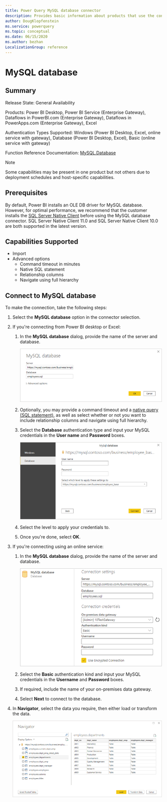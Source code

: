 ```yaml
---
title: Power Query MySQL database connector
description: Provides basic information about products that use the connector, supported authentication types, prerequisites, and connection instructions.
author: DougKlopfenstein
ms.service: powerquery
ms.topic: conceptual
ms.date: 06/15/2020
ms.author: bezhan
LocalizationGroup: reference
---
```


# MySQL database
 
## Summary
 
Release State: General Availability

Products: Power BI Desktop, Power BI Service (Enterprise Gateway), Dataflows in PowerBI.com (Enterprise Gateway), Dataflows in PowerApps.com (Enterprise Gateway), Excel

Authentication Types Supported: Windows (Power BI Desktop, Excel, online service with gateway), Database (Power BI Desktop, Excel), Basic (online service with gateway)

Function Reference Documentation: [MySQL.Database](https://docs.microsoft.com/powerquery-m/mysql-database)

>[!Note]
> Some capabilities may be present in one product but not others due to deployment schedules and host-specific capabilities.
 
## Prerequisites

By default, Power BI installs an OLE DB driver for MySQL database. However, for optimal performance, we recommend that the customer installs the [SQL Server Native Client](https://docs.microsoft.com/sql/relational-databases/native-client/applications/installing-sql-server-native-client?view=sql-server-ver15) before using the MySQL database connector. SQL Server Native Client 11.0 and SQL Server Native Client 10.0 are both supported in the latest version.

 
## Capabilities Supported
* Import
* Advanced options
    * Command timeout in minutes
    * Native SQL statement
    * Relationship columns
    * Navigate using full hierarchy
    
## Connect to MySQL database

To make the connection, take the following steps:
 
1. Select the **MySQL database** option in the connector selection.
 
2. If you're connecting from Power BI desktop or Excel:

   1. In the **MySQL database** dialog, provide the name of the server and database. 

      ![Enter MySQL database connection](./media/mysql-database/signin.png)

   2. Optionally, you may provide a command timeout and a [native query (SQL statement)](../native-database-query.md), as well as select whether or not you want to include relationship columns and navigate using full hierarchy.

   3. Select the **Database** authentication type and input your MySQL credentials in the **User name** and **Password** boxes.

      ![MySQL database authentication](./media/mysql-database/enter-credentials.png)

   4. Select the level to apply your credentials to.

   5. Once you're done, select **OK**.

3. If you're connecting using an online service:

   1. In the **MySQL database** dialog, provide the name of the server and database.  

      ![On premises MySQL database connection](./media/mysql-database/service-signin.png)

   2. Select the **Basic** authentication kind and input your MySQL credentials in the **Username** and **Password** boxes.

   3. If required, include the name of your on-premises data gateway.

   2. Select **Next** to connect to the database.

4. In **Navigator**, select the data you require, then either load or transform the data.

   ![Load or transform the data](./media/mysql-database/navigator.png)
